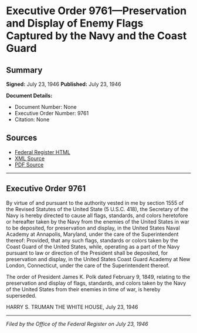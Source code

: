 # Executive Order 9761—Preservation and Display of Enemy Flags Captured by the Navy and the Coast Guard

## Summary

**Signed:** July 23, 1946
**Published:** July 23, 1946

**Document Details:**
- Document Number: None
- Executive Order Number: 9761
- Citation: None

## Sources
- [Federal Register HTML](https://www.presidency.ucsb.edu/documents/executive-order-9761-preservation-and-display-enemy-flags-captured-the-navy-and-the-coast)
- [XML Source](None)
- [PDF Source](None)

---

## Executive Order 9761

By virtue of and pursuant to the authority vested in me by section 1555 of the Revised Statutes of the United State (5 U.S.C. 418), the Secretary of the Navy is hereby directed to cause all flags, standards, and colors heretofore or hereafter taken by the Navy from the enemies of the United States in war to be deposited, for preservation and display, in the United States Naval Academy at Annapolis, Maryland, under the care of the Superintendent thereof: Provided, that any such flags, standards or colors taken by the Coast Guard of the United States, while, operating as a part of the Navy pursuant to law or direction of the President shall be deposited, for preservation and display, in the United States Coast Guard Academy at New London, Connecticut, under the care of the Superintendent thereof.

The order of President James K. Polk dated February 9, 1849, relating to the preservation and display of flags, standards, and colors taken by the Navy of the United States from their enemies in time of war, is hereby superseded.

HARRY S. TRUMAN
THE WHITE HOUSE,
July 23, 1946

---

*Filed by the Office of the Federal Register on July 23, 1946*
